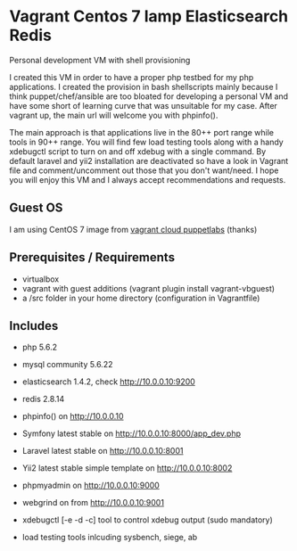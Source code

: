 Vagrant Centos 7 lamp Elasticsearch Redis
=========================================

Personal development VM with shell provisioning

I created this VM in order to have a proper php testbed for my php applications. I created the provision in bash shellscripts
mainly because I think puppet/chef/ansible are too bloated for developing a personal VM and have some short of learning
curve that was unsuitable for my case. After vagrant up, the main url will welcome you with phpinfo().

The main approach is that applications live in the 80++ port range while tools in 90++ range. You will find few load testing
tools along with a handy xdebugctl script to turn on and off xdebug with a single command. By default laravel and yii2 installation
are deactivated so have a look in Vagrant file and comment/uncomment out those that you don't want/need. I hope you will enjoy
this VM and I always accept recommendations and requests.

## Guest OS

I am using CentOS 7 image from [vagrant cloud puppetlabs](https://vagrantcloud.com/puppetlabs) (thanks)

## Prerequisites / Requirements

- virtualbox
- vagrant with guest additions (vagrant plugin install vagrant-vbguest)
- a /src folder in your home directory (configuration in Vagrantfile)

## Includes

- php 5.6.2
- mysql community 5.6.22
- elasticsearch 1.4.2, check http://10.0.0.10:9200
- redis 2.8.14

- phpinfo() on http://10.0.0.10
- Symfony latest stable on http://10.0.0.10:8000/app_dev.php
- Laravel latest stable on http://10.0.0.10:8001
- Yii2 latest stable simple template on http://10.0.0.10:8002

- phpmyadmin on http://10.0.0.10:9000
- webgrind on from http://10.0.0.10:9001
- xdebugctl [-e -d -c] tool to control xdebug output (sudo mandatory)

- load testing tools inlcuding sysbench, siege, ab
